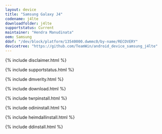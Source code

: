 ```yaml
---
layout: device
title: "Samsung Galaxy J4"
codename: j4lte
downloadfolder: j4lte
supportstatus: Current
maintainer: "Hendra Manudinata"
oem: Samsung
ddof: "/dev/block/platform/13540000.dwmmc0/by-name/RECOVERY"
devicetree: "https://github.com/TeamWin/android_device_samsung_j4lte"
---
```


{% include disclaimer.html %}

{% include supportstatus.html %}

{% include dmverity.html %}

{% include download.html %}

{% include twrpinstall.html %}

{% include odininstall.html %}

{% include heimdallinstall.html %}

{% include ddinstall.html %}
